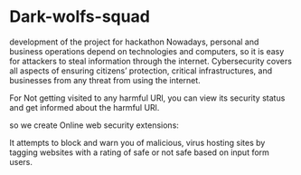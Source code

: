 # Dark-wolfs-squad
 development of the project for hackathon
Nowadays, personal and business operations depend on technologies and computers, so it is easy for attackers to steal information through the internet. Cybersecurity covers all aspects of ensuring citizens’ protection, critical infrastructures, and businesses from any threat from using the internet.

For Not getting visited to any harmful URl, you can view its security status and get informed about the harmful URl.

so we create 
Online web security extensions: 
 
 

It attempts to block and warn you of malicious, virus hosting sites by tagging websites with a rating of safe or not safe based on input form users.


